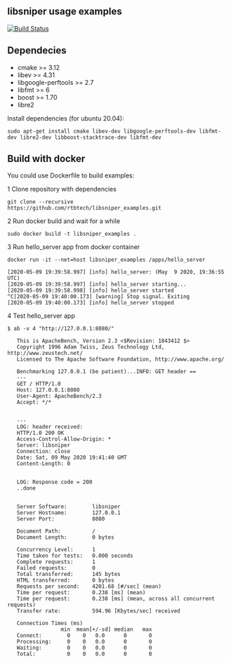 ## libsniper usage examples

[![Build Status](https://travis-ci.com/rtbtech/libsniper_examples.svg?branch=master)](https://travis-ci.com/rtbtech/libsniper_examples)

## Dependecies

- cmake >= 3.12
- libev >= 4.31
- libgoogle-perftools >= 2.7
- libfmt >= 6
- boost >= 1.70
- libre2

Install dependencies (for ubuntu 20.04):
```
sudo apt-get install cmake libev-dev libgoogle-perftools-dev libfmt-dev libre2-dev libboost-stacktrace-dev libfmt-dev
```

## Build with docker

You could use Dockerfile to build examples:

1 Clone repository with dependencies 
```
git clone --recursive https://github.com/rtbtech/libsniper_examples.git
```

2 Run docker build and wait for a while
```
sudo docker build -t libsniper_examples .
```

3 Run hello_server app from docker container
```
docker run -it --net=host libsniper_examples /apps/hello_server
```

```
[2020-05-09 19:39:58.997] [info] hello_server: (May  9 2020, 19:36:55 UTC)
[2020-05-09 19:39:58.997] [info] hello_server starting...
[2020-05-09 19:39:58.998] [info] hello_server started
^C[2020-05-09 19:40:00.173] [warning] Stop signal. Exiting
[2020-05-09 19:40:00.173] [info] hello_server stopped
```

4 Test hello_server app

```$ ab -v 4 "http://127.0.0.1:8080/"```

```
   This is ApacheBench, Version 2.3 <$Revision: 1843412 $>
   Copyright 1996 Adam Twiss, Zeus Technology Ltd, http://www.zeustech.net/
   Licensed to The Apache Software Foundation, http://www.apache.org/
   
   Benchmarking 127.0.0.1 (be patient)...INFO: GET header == 
   ---
   GET / HTTP/1.0
   Host: 127.0.0.1:8080
   User-Agent: ApacheBench/2.3
   Accept: */*
   
   
   ---
   LOG: header received:
   HTTP/1.0 200 OK
   Access-Control-Allow-Origin: *
   Server: libsniper
   Connection: close
   Date: Sat, 09 May 2020 19:41:40 GMT
   Content-Length: 0
   
   
   LOG: Response code = 200
   ..done
   
   
   Server Software:        libsniper
   Server Hostname:        127.0.0.1
   Server Port:            8080
   
   Document Path:          /
   Document Length:        0 bytes
   
   Concurrency Level:      1
   Time taken for tests:   0.000 seconds
   Complete requests:      1
   Failed requests:        0
   Total transferred:      145 bytes
   HTML transferred:       0 bytes
   Requests per second:    4201.68 [#/sec] (mean)
   Time per request:       0.238 [ms] (mean)
   Time per request:       0.238 [ms] (mean, across all concurrent requests)
   Transfer rate:          594.96 [Kbytes/sec] received
   
   Connection Times (ms)
                 min  mean[+/-sd] median   max
   Connect:        0    0   0.0      0       0
   Processing:     0    0   0.0      0       0
   Waiting:        0    0   0.0      0       0
   Total:          0    0   0.0      0       0
```
